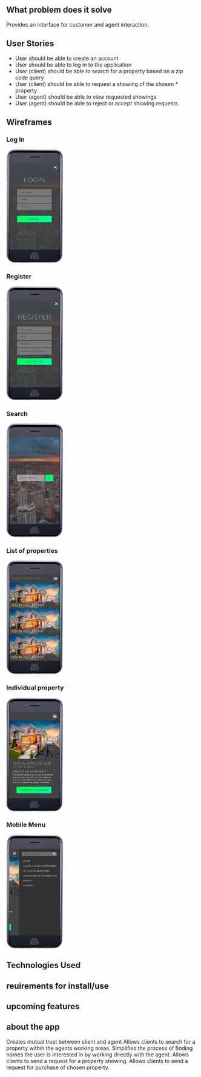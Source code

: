 ## What problem does it solve
Provides an interface for customer and agent interaction.

## User Stories
* User should be able to create an account
* User should be able to log in to the application
* User (client) should be able to search for a property based on a zip code query 
* User (client) should be able to request a showing of the chosen * property 
* User (agent) should be able to view requested showings 
* User (agent) should be able to reject or accept showing requests

## Wireframes

<div>
	<div><h3>Log In</h1><img height="300" width="150" src="./imgs/loginFrame.png"></div>
	<div><h3>Register</h1><img height="300" width="150" src="./imgs/registerFrame.png"></div>
	<div><h3>Search</h1><img height="300" width="150" src="./imgs/searchFrame.png"></div>
	<div><h3>List of properties</h1><img height="300" width="150" src="./imgs/showPropertiesFrame.png"></div>
	<div><h3>Individual property</h1><img height="300" width="150" src="./imgs/showIndividualPropertyFrame.png"></div>
	<div><h3>Mobile Menu</h1><img height="300" width="150" src="./imgs/mobileMenuFrame.png"></div>
</div>

## Technologies Used

## reuirements for install/use

## upcoming features

## about the app 
Creates mutual trust between client and agent
Allows clients to search for a property within the agents working areas.
Simplifies the process of finding homes the user is interested in by working directly with the agent. 
Allows clients to send a request for a property showing.
Allows clients to send a request for purchase of chosen property.